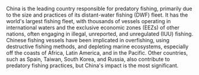 China is the leading country responsible for predatory fishing, primarily due to the size and practices of its distant-water fishing (DWF) fleet. It has the world's largest fishing fleet, with thousands of vessels operating in international waters and the exclusive economic zones (EEZs) of other nations, often engaging in illegal, unreported, and unregulated (IUU) fishing. Chinese fishing vessels have been implicated in overfishing, using destructive fishing methods, and depleting marine ecosystems, especially off the coasts of Africa, Latin America, and in the Pacific. Other countries, such as Spain, Taiwan, South Korea, and Russia, also contribute to predatory fishing practices, but China's impact is the most significant.